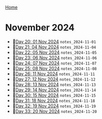 [Home](../../main.md)

# November 2024

- 📝[Day 20: 01 Nov 2024](./11/notes_2024-11-01.md) `notes_2024-11-01`
- 📝[Day 21: 04 Nov 2024](./11/notes_2024-11-04.md) `notes_2024-11-04`
- 📝[Day 22: 05 Nov 2024](./11/notes_2024-11-05.md) `notes_2024-11-05`
- 📝[Day 23: 06 Nov 2024](./11/notes_2024-11-06.md) `notes_2024-11-06`
- 📝[Day 24: 07 Nov 2024](./11/notes_2024-11-07.md) `notes_2024-11-07`
- 📝[Day 25: 08 Nov 2024](./11/notes_2024-11-08.md) `notes_2024-11-08`
- 📝[Day 26: 11 Nov 2024](./11/notes_2024-11-11.md) `notes_2024-11-11`
- 📝[Day 27: 12 Nov 2024](./11/notes_2024-11-12.md) `notes_2024-11-12`
- 📝[Day 28: 13 Nov 2024](./11/notes_2024-11-13.md) `notes_2024-11-13`
- 📝[Day 29: 14 Nov 2024](./11/notes_2024-11-14.md) `notes_2024-11-14`
- 📝[Day 30: 15 Nov 2024](./11/notes_2024-11-15.md) `notes_2024-11-15`
- 📝[Day 31: 18 Nov 2024](./11/notes_2024-11-18.md) `notes_2024-11-18`
- 📝[Day 32: 19 Nov 2024](./11/notes_2024-11-19.md) `notes_2024-11-19`
- 📝[Day 33: 20 Nov 2024](./11/notes_2024-11-20.md) `notes_2024-11-20`
